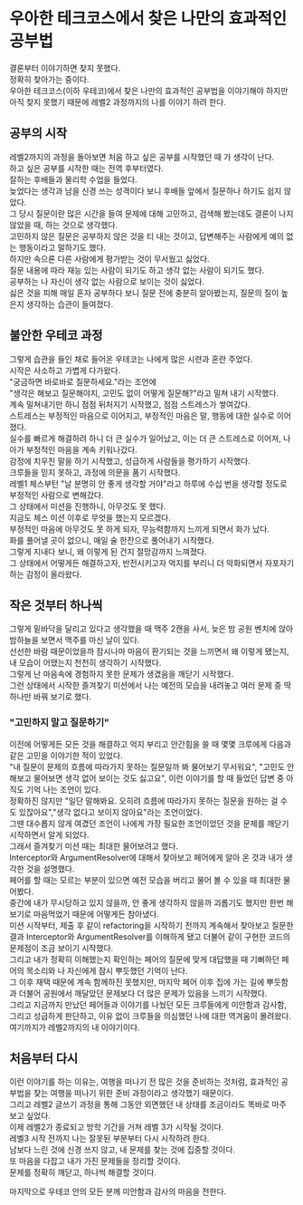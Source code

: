# 우아한 테크코스에서 찾은 나만의 효과적인 공부법

결론부터 이야기하면 찾지 못했다.  
정확히 찾아가는 중이다.  
우아한 테크코스(이하 우테코)에서 찾은 나만의 효과적인 공부법을 이야기해야 하지만
아직 찾지 못했기 때문에 레벨2 과정까지의 나를 이야기 하려 한다.

## 공부의 시작

레벨2까지의 과정을 돌아보면 처음 하고 싶은 공부를 시작했던 때 가 생각이 난다.  
하고 싶은 공부를 시작한 때는 전역 후부터였다.  
잘하는 후배들과 물리학 수업을 들었다.  
늦었다는 생각과 남을 신경 쓰는 성격이다 보니 후배들 앞에서 질문하나 하기도 쉽지 않았다.  
그 당시 질문이란 많은 시간을 들여 문제에 대해 고민하고, 검색해 봤는데도 결론이 나지 않았을 때, 하는 것으로 생각했다.  
고민하지 않은 질문은 공부하지 않은 것을 티 내는 것이고, 답변해주는 사람에게 예의 없는 행동이라고 말하기도 했다.  
하지만 속으론 다른 사람에게 평가받는 것이 무서웠고 싫었다.  
질문 내용에 따라 재능 있는 사람이 되기도 하고 생각 없는 사람이 되기도 했다.  
공부하는 나 자신이 생각 없는 사람으로 보이는 것이 싫었다.  
싫은 것을 피해 매일 혼자 공부하다 보니 질문 전에 충분히 알아봤는지, 질문의 질이 높은지 생각하는 습관이 들여졌다.  

## 불안한 우테코 과정
그렇게 습관을 들인 채로 들어온 우테코는 나에게 많은 시련과 혼란 주었다.  
시작은 사소하고 가볍게 다가왔다.  
"궁금하면 바로바로 질문하세요."라는 조언에  
"생각은 해보고 질문해야지, 고민도 없이 어떻게 질문해?"라고 밀쳐 내기 시작했다.  
계속 밀쳐내기만 하니 점점 뒤처지기 시작했고, 점점 스트레스가 쌓여갔다.  
스트레스는 부정적인 마음으로 이어지고, 부정적인 마음은 말, 행동에 대한 실수로 이어졌다.    
실수를 빠르게 해결하려 하니 더 큰 실수가 일어났고, 이는 더 큰 스트레스로 이어져, 나아가 부정적인 마음을 계속 키워나갔다.    
감정에 치우친 말을 하기 시작했고, 성급하게 사람들을 평가하기 시작했다.  
크루들을 믿지 못하고, 과정에 의문을 품기 시작했다.  
레벨1 체스부턴 "날 분명히 안 좋게 생각할 거야"라고 하루에 수십 번을 생각할 정도로 부정적인 사람으로 변해갔다.    
그 상태에서 미션을 진행하니, 아무것도 못 했다.  
지금도 체스 미션 이후로 무엇을 했는지 모르겠다.  
부정적인 마음에 아무것도 못 하게 되자, 무능력함까지 느끼게 되면서 화가 났다.  
화를 풀어낼 곳이 없으니, 매일 술 한잔으로 풀어내기 시작했다.  
그렇게 지내다 보니, 왜 이렇게 된 건지 절망감까지 느껴졌다.  
그 상태에서 어떻게든 해결하고자, 반전시키고자 억지를 부리니 더 악화되면서 자포자기하는 감정이 올라왔다.  

## 작은 것부터 하나씩
그렇게 밑바닥을 달리고 있다고 생각했을 때 맥주 2캔을 사서, 늦은 밤 공원 벤치에 앉아 밤하늘을 보면서 맥주를 마신 날이 있다.  
선선한 바람 때문이었을까 잠시나마 마음이 환기되는 것을 느끼면서 왜 이렇게 됐는지, 내 모습이 어땠는지 천천히 생각하기 시작했다.  
그렇게 난 마음속에 경험하지 못한 문제가 생겼음을 깨닫기 시작했다.  
그런 상태에서 시작한 즐겨찾기 미션에서 나는 예전의 모습을 내려놓고 여러 문제 중 딱 하나만 바꿔 보기로 했다.  
### "고민하지 말고 질문하기"  
이전에 어떻게든 모든 것을 해결하고 억지 부리고 안간힘을 쓸 때 몇몇 크루에게 다음과 같은 고민을 이야기한 적이 있었다.  
"내 질문이 문제의 흐름에 따라가지 못하는 질문일까 봐 물어보기 무서워요", "고민도 안 해보고 물어보면 생각 없어 보이는 것도 싫고요",
이런 이야기를 할 때 들었던 답변 중 아직도 기억 나는 조언이 있다.  
정확하진 않지만 "일단 말해봐요. 오히려 흐름에 따라가지 못하는 질문을 원하는 걸 수도 있잖아요","생각 없다고 보이지 않아요"라는 조언이었다.   
그땐 대수롭지 않게 여겼던 조언이 나에게 가장 필요한 조언이었던 것을 문제를 깨닫기 시작하면서 알게 되었다.  
그래서 즐겨찾기 미션 때는 최대한 물어보려고 했다.  
Interceptor와 ArgumentResolver에 대해서 찾아보고 페어에게 알아 온 것과 내가 생각한 것을 설명했다.  
페어를 할 때는 모르는 부분이 있으면 예전 모습을 버리고 물어 볼 수 있을 때 최대한 물어봤다.  
중간에 내가 무시당하고 있지 않을까, 안 좋게 생각하지 않을까 괴롭기도 했지만 한번 해보기로 마음먹었기 때문에 어떻게든 참아냈다.  
미션 시작부터, 제출 후 같이 refactoring을 시작하기 전까지 계속해서 찾아보고 질문한 결과 Interceptor와 ArgumentResolver를 이해하게 됐고 더불어 같이 구현한 코드의 문제점이 조금 보이기 시작했다.  
그리고 내가 정확히 이해했는지 확인하는 페어의 질문에 맞게 대답했을 때 기뻐하던 페어의 목소리와 나 자신에게 잠시 뿌듯했던 기억이 난다.  
그 이후 재택 때문에 계속 함께하진 못했지만, 마지막 페어 이후 집에 가는 길에 뿌듯함과 더불어 공원에서 깨달았던 문제보다 더 많은 문제가 있음을 느끼기 시작했다.  
그리고 지금까지 만났던 페어들과 이야기를 나눴던 모든 크루들에게 미안함과 감사함, 그리고 성급하게 판단하고, 이유 없이 크루들을 의심했던 나에 대한 역겨움이 몰려왔다.  
여기까지가 레벨2까지의 내 이야기이다.  

## 처음부터 다시
이런 이야기를 하는 이유는, 여행을 떠나기 전 많은 것을 준비하는 것처럼, 효과적인 공부법을 찾는 여행을 떠나기 위한 준비 과정이라고 생각했기 때문이다.  
그리고 레벨2 글쓰기 과정을 통해 그동안 외면했던 내 상태를 조금이라도 똑바로 마주 보고 싶었다.  
이제 레벨2가 종료되고 방학 기간을 거쳐 레벨 3가 시작될 것이다.  
레벨3 시작 전까지 나는 잘못된 부분부터 다시 시작하려 한다.  
남보다 느린 것에 신경 쓰지 않고, 내 문제를 찾는 것에 집중할 것이다.  
또 마음을 다잡고 내가 가진 문제들을 정리할 것이다.  
문제를 정확히 깨닫고, 하나씩 해결할 것이다.  

마지막으로 우테코 안의 모든 분께 미안함과 감사의 마음을 전한다.  